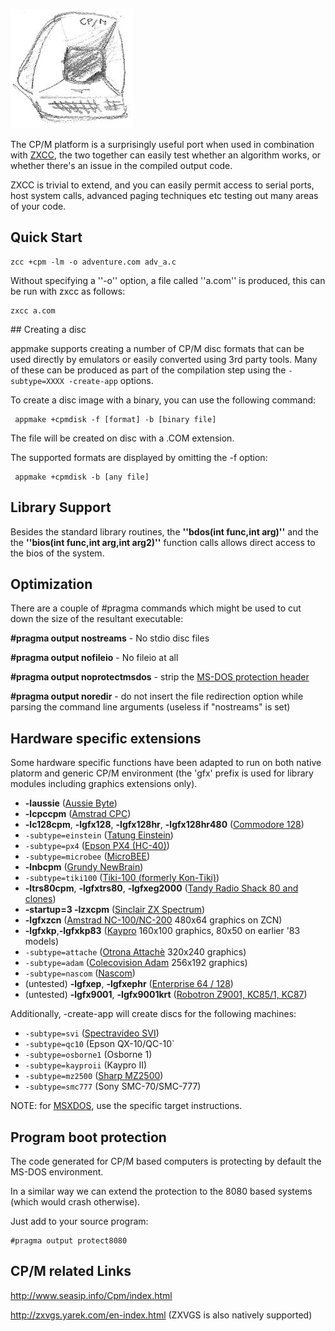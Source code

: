 
![](images/platform/cpm.jpg)


The CP/M platform is a surprisingly useful port when used in combination with [ZXCC](https://www.seasip.info/Unix/Zxcc/), the two together can easily test whether an algorithm works, or whether there's an issue in the compiled output code.

ZXCC is trivial to extend, and you can easily permit access to serial ports, host system calls, advanced paging techniques etc testing out many areas of your code.

##  Quick Start 
	
	zcc +cpm -lm -o adventure.com adv_a.c

Without specifying a ''-o'' option, a file called ''a.com'' is produced, this can be run with zxcc as follows:

	zxcc a.com

## Creating a disc

appmake supports creating a number of CP/M disc formats that can be used directly by emulators or easily converted using 3rd party tools. Many of these can be produced as part of the compilation step using the `-subtype=XXXX -create-app` options.

To create a disc image with a binary, you can use the following command:

     appmake +cpmdisk -f [format] -b [binary file]

The file will be created on disc with a .COM extension.

The supported formats are displayed by omitting the -f option:

     appmake +cpmdisk -b [any file]



## Library Support

Besides the standard library routines, the **''bdos(int func,int arg)''** and the the **''bios(int func,int arg,int arg2)''** function calls allows direct access to the bios of the system.

## Optimization

There are a couple of #pragma commands which might be used to cut down the size of the resultant executable:

**#pragma output nostreams**      - No stdio disc files

**#pragma output nofileio**       - No fileio at all

**#pragma output noprotectmsdos** - strip the [MS-DOS protection header](platform/cpm#program_boot_protection)

**#pragma output noredir**        - do not insert the file redirection option while parsing the command line arguments (useless if "nostreams" is set)

## Hardware specific extensions

Some hardware specific functions have been adapted to run on both native platorm and generic CP/M environment (the 'gfx' prefix is used for library modules including graphics extensions only).

* **-laussie** ([Aussie Byte](Platform---Aussie))
* **-lcpccpm** ([Amstrad CPC](Platform---Amstrad-CPC))
* **-lc128cpm**, **-lgfx128**, **-lgfx128hr**, **-lgfx128hr480** ([Commodore 128](Platform---Commodore-c128))
* `-subtype=einstein` ([Tatung Einstein](Platform---Tatung-Einstein))
* `-subtype=px4` ([Epson PX4 (HC-40)](Platform---Epson-px4))
* `-subtype=microbee` ([MicroBEE](Platform---Microbee))
* **-lnbcpm** ([Grundy NewBrain](Platform---Grundy-Newbrain))
* `-subtype=tiki100` ([Tiki-100 (formerly Kon-Tiki)](Platform---Tiki100))
* **-ltrs80cpm**, **-lgfxtrs80**, **-lgfxeg2000** ([Tandy Radio Shack 80 and clones](Platform---TRS80))
* **-startup=3 -lzxcpm** ([Sinclair ZX Spectrum](Platform---Sinclair-ZX-Spectrum))
* **-lgfxzcn** ([Amstrad NC-100/NC-200](Platform---Amstrad-NC) 480x64 graphics on ZCN)
* **-lgfxkp**,**-lgfxkp83**  ([Kaypro](Platform---Kaypro) 160x100 graphics, 80x50 on earlier '83 models)
* `-subtype=attache` ([Otrona Attachè](Platform---Otrona) 320x240 graphics)
* `-subtype=adam` ([Colecovision Adam](Platform--Colecovision-Adam) 256x192 graphics)
* `-subtype=nascom` ([Nascom](Platform---Nascom))
* (untested) **-lgfxep**, **-lgfxephr** ([Enterprise 64 / 128](Platform---Enterprise64))
* (untested) **-lgfx9001**, **-lgfx9001krt** ([Robotron Z9001, KC85/1, KC87](Platform---Robotron-Z9001))

Additionally, -create-app will create discs for the following machines:

* `-subtype=svi` ([Spectravideo SVI](Platform---Spectravideo))
* `-subtype=qc10` (Epson QX-10/QC-10`
* `-subtype=osborne1` (Osborne 1)
* `-subtype=kayproii` (Kaypro II)
* `-subtype=mz2500` ([Sharp MZ2500](Platform---Sharp-MZ2500))
* `-subtype=smc777` (Sony SMC-70/SMC-777)


NOTE: for [MSXDOS](Platform---MSX), use the specific target instructions.

## Program boot protection

The code generated for CP/M based computers is protecting by default the MS-DOS environment.

In a similar way we can extend the protection to the 8080 based systems (which would crash otherwise).

Just add to your source program:


    #pragma output protect8080


## CP/M related Links

http://www.seasip.info/Cpm/index.html

http://zxvgs.yarek.com/en-index.html   (ZXVGS is also natively supported)
